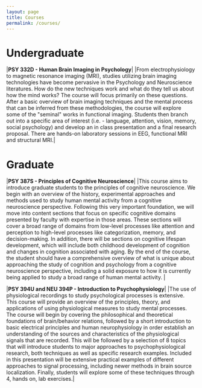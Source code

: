 ```yaml
---
layout: page
title: Courses
permalink: /courses/
---
```

# **Undergraduate**

|__PSY 332D - Human Brain Imaging in Psychology__|
|From electrophysiology to magnetic resonance imaging (MRI), studies utilizing brain imaging technologies have become pervasive in the Psychology and Neuroscience literatures. How do the new techniques work and what do they tell us about how the mind works? The course will focus primarily on these questions. After a basic overview of brain imaging techniques and the mental process that can be inferred from these methodologies, the course will explore some of the "seminal" works in functional imaging. Students then branch out into a specific area of interest (i.e. - language, attention, vision, memory, social psychology) and develop an in class presentation and a final research proposal. There are hands-on laboratory sessions in EEG, functional MRI and structural MRI.|

# **Graduate**

|__PSY 387S - Principles of Cognitive Neuroscience__|
|This course aims to introduce graduate students to the principles of cognitive neuroscience. We begin with an overview of the history, experimental approaches and methods used to study human mental activity from a cognitive neuroscience perspective. Following this very important foundation, we will move into content sections that focus on specific cognitive domains presented by faculty with expertise in those areas. These sections will cover a broad range of domains from low-level processes like attention and perception to high-level processes like categorization, memory, and decision-making. In addition, there will be sections on cognitive lifespan development, which will include both childhood development of cognition and changes in cognition associated with aging. By the end of the course, the student should have a comprehensive overview of what is unique about approaching the study of cognition and psychology from a cognitive neuroscience perspective, including a solid exposure to how it is currently being applied to study a broad range of human mental activity.  |

|__PSY 394U and NEU 394P - Introduction to Psychophysiology__|
|The use of physiological recordings to study psychological processes is extensive. This course will provide an overview of the principles, theory, and applications of using physiological measures to study mental processes. The course will begin by covering the philosophical and theoretical foundations of brain/behavior relations, followed by a short introduction to basic electrical principles and human neurophysiology in order establish an understanding of the sources and characteristics of the physiological signals that are recorded. This will be followed by a selection of 8 topics that will introduce students to major approaches to psychophysiological research, both techniques as well as specific research examples. Included in this presentation will be extensive practical examples of different approaches to signal processing, including newer methods in brain source localization. Finally, students will explore some of these techniques through 4, hands on, lab exercises.|